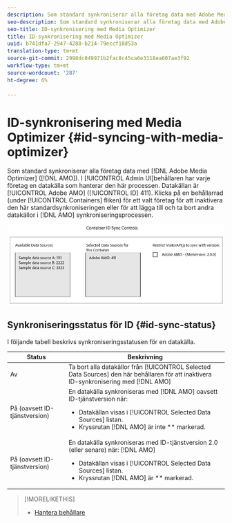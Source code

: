 ```yaml
---
description: Som standard synkroniserar alla företag data med Adobe Media Optimizer (AMO). I administratörsgränssnittet har varje företagsbehållare en datakälla som hanterar den här processen. Datakällan är Adobe AMO (ID 411). Klicka på en behållarrad (under fliken Behållare) för ett valt företag för att inaktivera den här standardsynkroniseringen eller för att lägga till och ta bort andra datakällor i AMO-synkroniseringsprocessen.
seo-description: Som standard synkroniserar alla företag data med Adobe Media Optimizer (AMO). I administratörsgränssnittet har varje företagsbehållare en datakälla som hanterar den här processen. Datakällan är Adobe AMO (ID 411). Klicka på en behållarrad (under fliken Behållare) för ett valt företag för att inaktivera den här standardsynkroniseringen eller för att lägga till och ta bort andra datakällor i AMO-synkroniseringsprocessen.
seo-title: ID-synkronisering med Media Optimizer
title: ID-synkronisering med Media Optimizer
uuid: b741dfa7-2947-4288-b214-79eccf18d53a
translation-type: tm+mt
source-git-commit: 2998dc049971b2fac8c45ca6e3118ea607ae3f92
workflow-type: tm+mt
source-wordcount: '287'
ht-degree: 6%

---
```



# ID-synkronisering med Media Optimizer {#id-syncing-with-media-optimizer}

Som standard synkroniserar alla företag data med [!DNL Adobe Media Optimizer] ([!DNL AMO]). I [!UICONTROL Admin UI]behållaren har varje företag en datakälla som hanterar den här processen. Datakällan är [!UICONTROL Adobe AMO] ([!UICONTROL ID] 411). Klicka på en behållarrad (under [!UICONTROL Containers] fliken) för ett valt företag för att inaktivera den här standardsynkroniseringen eller för att lägga till och ta bort andra datakällor i [!DNL AMO] synkroniseringsprocessen.

![](assets/id-sync.png)

## Synkroniseringsstatus för ID {#id-sync-status}

I följande tabell beskrivs synkroniseringsstatusen för en datakälla.

| Status | Beskrivning |
|------ | -------- |
| Av | Ta bort alla datakällor från [!UICONTROL Selected Data Sources] den här behållaren för att inaktivera ID-synkronisering med [!DNL AMO] |
| På (oavsett ID-tjänstversion) | En datakälla synkroniseras med [!DNL AMO] oavsett ID-tjänstversion när: <ul><li>Datakällan visas i [!UICONTROL Selected Data Sources] listan.</li><li>Kryssrutan [!DNL AMO] är inte ** markerad.</li></ul> |
| På (oavsett ID-tjänstversion) | En datakälla synkroniseras med ID-tjänstversion 2.0 (eller senare) när: [!DNL AMO] <ul><li>Datakällan visas i [!UICONTROL Selected Data Sources] listan.</li><li>Kryssrutan [!DNL AMO] är ** markerad.</li></ul> |

>[!MORELIKETHIS]
>
>* [Hantera behållare](../companies/admin-manage-containers.md#task_61DB5CEECC5049DD8D059C642AC3F967)

